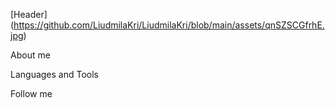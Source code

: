 [Header] (https://github.com/LiudmilaKri/LiudmilaKri/blob/main/assets/qnSZSCGfrhE.jpg)

About me

Languages and Tools

Follow me
